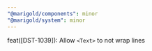 ```yaml
---
"@marigold/components": minor
"@marigold/system": minor
---
```


feat([DST-1039]): Allow `<Text>` to not wrap lines
